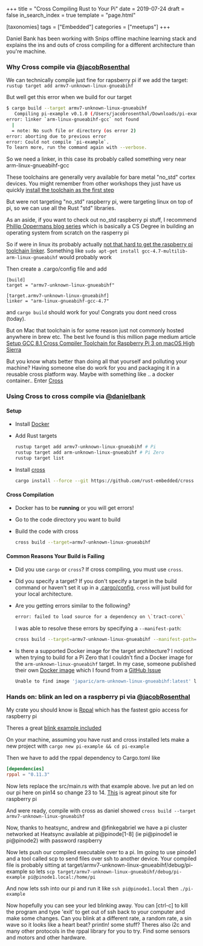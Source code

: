 +++
title = "Cross Compiling Rust to Your Pi"
date = 2019-07-24
draft = false
in_search_index = true
template = "page.html"

[taxonomies] 
tags = ["Embedded"]
categories = ["meetups"] 
+++

Daniel Bank has been working with Snips offline machine learning stack and explains the ins and outs of cross compiling for a different architecture than you're machine.

<!-- more -->

### Why Cross compile via [@jacobRosenthal](https://github.com/jacobRosenthal)

We can technically compile just fine for rapsberry pi if we add the target:
`rustup target add armv7-unknown-linux-gnueabihf`

But well get this error when we build for our target

```bash
$ cargo build --target armv7-unknown-linux-gnueabihf
   Compiling pi-example v0.1.0 (/Users/jacobrosenthal/Downloads/pi-example)
error: linker `arm-linux-gnueabihf-gcc` not found
  |
  = note: No such file or directory (os error 2)
error: aborting due to previous error
error: Could not compile `pi-example`.
To learn more, run the command again with --verbose.
```

So we need a linker, in this case its probably called something very near arm-linux-gnueabihf-gcc

These toolchains are generally very available for bare metal "no_std" cortex devices. You might remember from other workshops they just have us quickly [install the toolchain as the first step](https://rust-embedded.github.io/book/intro/install/macos.html)

But were not targeting "no_std" raspberry pi, were targeting linux on top of pi, so we can use all the Rust "std" libraries.

As an aside, if you want to check out no_std raspberry pi stuff, I recommend [Phillip Oppermans blog series](http://os.phil-opp.com) which is basically a CS Degree in building an operating system from scratch on the rasperry pi

So if were in linux its probably actually [not that hard to get the raspberry pi toolchain linker](https://hackernoon.com/compiling-rust-for-the-raspberry-pi-49fdcd7df658). Something like `sudo apt-get install gcc-4.7-multilib-arm-linux-gnueabihf` would probably work

Then create a .cargo/config file and add

```
[build]
target = "armv7-unknown-linux-gnueabihf"

[target.armv7-unknown-linux-gnueabihf]
linker = "arm-linux-gnueabihf-gcc-4.7"
```

and `cargo build` should work for you! Congrats you dont need cross (today).

But on Mac that toolchain is for some reason just not commonly hosted anywhere in brew etc. The best Ive found is this million page medium article [Setup GCC 8.1 Cross Compiler Toolchain for Raspberry Pi 3 on macOS High Sierra](https://medium.com/coinmonks/setup-gcc-8-1-cross-compiler-toolchain-for-raspberry-pi-3-on-macos-high-sierra-cb3fc8b6443e)

But you know whats better than doing all that yourself and polluting your machine? Having someone else do work for you and packaging it in a reusable cross platform way. Maybe with something like .. a docker container.. Enter [Cross](https://github.com/rust-embedded/cross)

### Using Cross to cross compile via [@danielbank](https://github.com/danielbank)

#### Setup

-   Install [Docker](https://www.docker.com/get-started)

-   Add Rust targets

	```bash
	rustup target add armv7-unknown-linux-gnueabihf # Pi
	rustup target add arm-unknown-linux-gnueabihf # Pi Zero
	rustup target list
	```

-   Install [cross](https://github.com/rust-embedded/cross)
	```bash
	cargo install --force --git https://github.com/rust-embedded/cross cross
	```

#### Cross Compilation

-   Docker has to be **running** or you will get errors!

-   Go to the code directory you want to build

-   Build the code with cross
	```bash
	cross build --target=armv7-unknown-linux-gnueabihf
	```

#### Common Reasons Your Build is Failing

-   Did you use `cargo` or `cross`? If cross compiling, you must use `cross`.

-   Did you specify a target? If you don't specify a target in the build command or haven't set it up in a [.cargo/config](https://doc.rust-lang.org/cargo/reference/config.html), `cross` will just build for your local architecture.

-   Are you getting errors similar to the following?

	```bash
	error: failed to load source for a dependency on \`tract-core\`
	```

	I was able to resolve these errors by specifying a `--manifest-path`:

	```bash
	cross build --target=armv7-unknown-linux-gnueabihf --manifest-path=examples/tensorflow-mobilenet-v2/Cargo.toml
	```

-   Is there a supported Docker image for the target architecture? I noticed when trying to build for a Pi Zero that I couldn't find a Docker image for the `arm-unknown-linux-gnueabihf` target. In my case, someone published their own [Docker image](https://hub.docker.com/r/rustreleaser/cross) which I found from a [GitHub Issue](https://github.com/rust-embedded/cross/issues/261)

	```bash
	Unable to find image 'japaric/arm-unknown-linux-gnueabihf:latest' locally
	```

### Hands on: blink an led on a raspberry pi via [@jacobRosenthal](https://github.com/jacobRosenthal)

My crate you should know is [Rppal](https://github.com/golemparts/rppal) which has the fastest gpio access for raspberry pi

Theres a great [blink example included](https://github.com/golemparts/rppal/blob/b03a7b3c42c8c81c3222823266534c5554fe5843/examples/gpio_blinkled.rs)

On your machine, assuming you have rust and cross installed lets make a new project with `cargo new pi-example && cd pi-example`

Then we have to add the rppal dependency to Cargo.toml like

```toml
[dependencies]
rppal = "0.11.3"
```

Now lets replace the src/main.rs with that example above. Ive put an led on our pi here on pin14 so change 23 to 14. [This](https://pinout.xyz) is agreat pinout site for raspberry pi

And were ready, compile with cross as daniel showed `cross build --target armv7-unknown-linux-gnueabihf`

Now, thanks to heatsync, andrew and @finkegabriel we have a pi cluster networked at Heatsync available at pi@pinode[1-8] (ie pi@pinode1 ie pi@pinode2) with password raspberry

Now lets push our compiled executable over to a pi. Im going to use pinode1 and a tool called scp to send files over ssh to another device. Your compiled file is probably sitting at target/armv7-unknown-linux-gnueabihf/debug/pi-example so lets `scp target/armv7-unknown-linux-gnueabihf/debug/pi-example pi@pinode1.local:/home/pi`

And now lets ssh into our pi and run it like `ssh pi@pinode1.local` then `./pi-example`

Now hopefully you can see your led blinking away. You can [ctrl-c] to kill the program and type 'exit' to get out of ssh back to your computer and make some changes. Can you blink at a different rate, a random rate, a sin wave so it looks like a heart beat? println! some stuff? Theres also i2c and many other protocols in the rppal library for you to try. Find some sensors and motors and other hardware.
